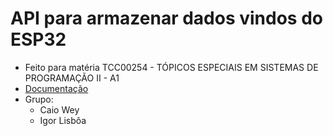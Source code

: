 # API para armazenar dados vindos do ESP32
* Feito para matéria TCC00254 - TÓPICOS ESPECIAIS EM SISTEMAS DE PROGRAMAÇÃO II - A1
* [Documentação](https://documenter.getpostman.com/view/15046943/TzRLnBL5)
* Grupo:
    * Caio Wey
    * Igor Lisbôa
